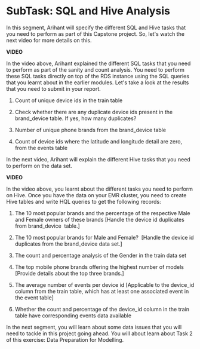 # SubTask: SQL and Hive Analysis

In this segment, Arihant will specify the different SQL and Hive tasks that you need to perform as part of this Capstone project. So, let's watch the next video for more details on this.

**VIDEO**

In the video above, Arihant explained the different SQL tasks that you need to perform as part of the sanity and count analysis. You need to perform these SQL tasks directly on top of the RDS instance using the SQL queries that you learnt about in the earlier modules. Let's take a look at the results that you need to submit in your report.

1.  Count of unique device ids in the train table 
    
2.  Check whether there are any duplicate device ids present in the brand_device table. If yes, how many duplicates?
    
3.  Number of unique phone brands from the brand_device table
    
4.  Count of device ids where the latitude and longitude detail are zero, from the events table

In the next video, Arihant will explain the different Hive tasks that you need to perform on the data set.

**VIDEO**

In the video above, you learnt about the different tasks you need to perform on Hive. Once you have the data on your EMR cluster, you need to create Hive tables and write HQL queries to get the following records:

1.  The 10 most popular brands and the percentage of the respective Male and Female owners of these brands [Handle the device id duplicates from brand_device  table.]
    
2.  The 10 most popular brands for Male and Female?  [Handle the device id duplicates from the brand_device data set.]
    
3.  The count and percentage analysis of the Gender in the train data set
    
4.  The top mobile phone brands offering the highest number of models [Provide details about the top three brands.]
    
5.  The average number of events per device id [Applicable to the device_id column from the train table, which has at least one associated event in the event table]
    
6.  Whether the count and percentage of the device_id column in the train table have corresponding events data available

In the next segment, you will learn about some data issues that you will need to tackle in this project going ahead. You will about learn about Task 2 of this exercise: Data Preparation for Modelling.